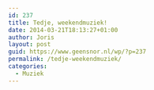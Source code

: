```yaml
---
id: 237
title: Tedje, weekendmuziek!
date: 2014-03-21T18:13:27+01:00
author: Joris
layout: post
guid: https://www.geensnor.nl/wp/?p=237
permalink: /tedje-weekendmuziek/
categories:
  - Muziek
---
```

